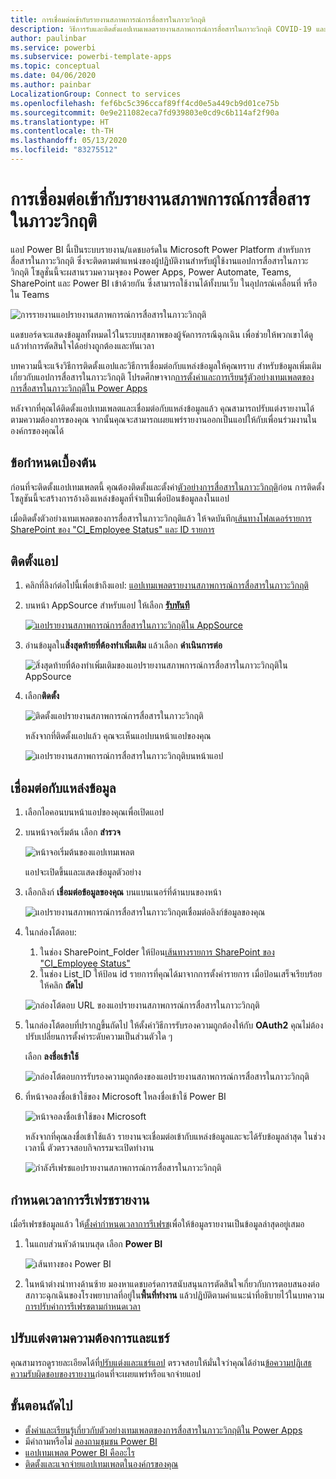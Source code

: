 ```yaml
---
title: การเชื่อมต่อเข้ากับรายงานสภาพการณ์การสื่อสารในภาวะวิกฤติ
description: วิธีการรับและติดตั้งแอปเทมเพลตรายงานสภาพการณ์การสื่อสารในภาวะวิกฤติ COVID-19 และวิธีการเชื่อมต่อกับข้อมูล
author: paulinbar
ms.service: powerbi
ms.subservice: powerbi-template-apps
ms.topic: conceptual
ms.date: 04/06/2020
ms.author: painbar
LocalizationGroup: Connect to services
ms.openlocfilehash: fef6bc5c396ccaf89ff4cd0e5a449cb9d01ce75b
ms.sourcegitcommit: 0e9e211082eca7fd939803e0cd9c6b114af2f90a
ms.translationtype: HT
ms.contentlocale: th-TH
ms.lasthandoff: 05/13/2020
ms.locfileid: "83275512"
---
```

# <a name="connect-to-the-crisis-communication-presence-report"></a>การเชื่อมต่อเข้ากับรายงานสภาพการณ์การสื่อสารในภาวะวิกฤติ

แอป Power BI นี้เป็นระบบรายงาน/แดชบอร์ดใน Microsoft Power Platform สำหรับการสื่อสารในภาวะวิกฤติ ซึ่งจะติดตามตำแหน่งของผู้ปฏิบัติงานสำหรับผู้ใช้งานแอปการสื่อสารในภาวะวิกฤติ โซลูชั่นนี้จะผสานรวมความจุของ Power Apps, Power Automate, Teams, SharePoint และ Power BI เข้าด้วยกัน ซึ่งสามารถใช้งานได้ทั้งบนเว็บ ในอุปกรณ์เคลื่อนที่ หรือใน Teams

![การรายงานแอปรายงานสภาพการณ์การสื่อสารในภาวะวิกฤติ](media/service-connect-to-crisis-communication-presence-report/service-crisis-communication-presence-report.png)

แดชบอร์ดจะแสดงข้อมูลทั้งหมดไว้ในระบบสุขภาพของผู้จัดการกรณีฉุกเฉิน เพื่อช่วยให้พวกเขาได้ดูแล้วทำการตัดสินใจได้อย่างถูกต้องและทันเวลา

บทความนี้จะแจ้งวิธีการติดตั้งแอปและวิธีการเชื่อมต่อกับแหล่งข้อมูลให้คุณทราบ สำหรับข้อมูลเพิ่มเติมเกี่ยวกับแอปการสื่อสารในภาวะวิกฤติ โปรดศึกษาจาก[การตั้งค่าและการเรียนรู้ตัวอย่างเทมเพลตของการสื่อสารในภาวะวิกฤติใน Power Apps](https://docs.microsoft.com/powerapps/maker/canvas-apps/sample-crisis-communication-app)

หลังจากที่คุณได้ติดตั้งแอปเทมเพลตและเชื่อมต่อกับแหล่งข้อมูลแล้ว คุณสามารถปรับแต่งรายงานได้ตามความต้องการของคุณ จากนั้นคุณจะสามารถเผยแพร่รายงานออกเป็นแอปให้กับเพื่อนร่วมงานในองค์กรของคุณได้

## <a name="prerequisites"></a>ข้อกำหนดเบื้องต้น

ก่อนที่จะติดตั้งแอปเทมเพลตนี้ คุณต้องติดตั้งและตั้งค่า[ตัวอย่างการสื่อสารในภาวะวิกฤติ](https://docs.microsoft.com/powerapps/maker/canvas-apps/sample-crisis-communication-app)ก่อน การติดตั้งโซลูชันนี้จะสร้างการอ้างอิงแหล่งข้อมูลที่จำเป็นเพื่อป้อนข้อมูลลงในแอป

เมื่อติดตั้งตัวอย่างเทมเพลตของการสื่อสารในภาวะวิกฤติแล้ว ให้จดบันทึก[เส้นทางโฟลเดอร์รายการ SharePoint ของ "CI_Employee Status" และ ID รายการ](https://docs.microsoft.com/powerapps/maker/canvas-apps/sample-crisis-communication-app#monitor-office-absences-with-power-bi)

## <a name="install-the-app"></a>ติดตั้งแอป

1. คลิกที่ลิงก์ต่อไปนี้เพื่อเข้าถึงแอป: [แอปเทมเพลตรายงานสภาพการณ์การสื่อสารในภาวะวิกฤติ](https://appsource.microsoft.com/en-us/product/power-bi/pbi-contentpacks.crisiscomms)

1. บนหน้า AppSource สำหรับแอป ให้เลือก [**รับทันที**](https://appsource.microsoft.com/en-us/product/power-bi/pbi-contentpacks.crisiscomms)

    [![แอปรายงานสภาพการณ์การสื่อสารในภาวะวิกฤติใน AppSource](media/service-connect-to-crisis-communication-presence-report/service-crisis-communication-presence-report-app-appsource-get-it-now.png)](https://appsource.microsoft.com/en-us/product/power-bi/pbi-contentpacks.crisiscomms)

1. อ่านข้อมูลใน**สิ่งสุดท้ายที่ต้องทำเพิ่มเติม** แล้วเลือก **ดำเนินการต่อ**

    ![สิ่งสุดท้ายที่ต้องทำเพิ่มเติมของแอปรายงานสภาพการณ์การสื่อสารในภาวะวิกฤติใน AppSource](media/service-connect-to-crisis-communication-presence-report/service-crisis-communication-presence-report-1-more-thing.png)

1. เลือก**ติดตั้ง** 

    ![ติดตั้งแอปรายงานสภาพการณ์การสื่อสารในภาวะวิกฤติ](media/service-connect-to-crisis-communication-presence-report/service-crisis-communication-presence-report-select-install.png)

    หลังจากที่ติดตั้งแอปแล้ว คุณจะเห็นแอปบนหน้าแอปของคุณ

   ![แอปรายงานสภาพการณ์การสื่อสารในภาวะวิกฤติบนหน้าแอป](media/service-connect-to-crisis-communication-presence-report/service-crisis-communication-presence-report-app-apps-page-icon.png)

## <a name="connect-to-data-sources"></a>เชื่อมต่อกับแหล่งข้อมูล

1. เลือกไอคอนบนหน้าแอปของคุณเพื่อเปิดแอป

1. บนหน้าจอเริ่มต้น เลือก **สำรวจ**

   ![หน้าจอเริ่มต้นของแอปเทมเพลต](media/service-connect-to-crisis-communication-presence-report/service-crisis-communication-presence-report-app-splash-screen.png)

   แอปจะเปิดขึ้นและแสดงข้อมูลตัวอย่าง

1. เลือกลิงก์ **เชื่อมต่อข้อมูลของคุณ** บนแบนเนอร์ที่ด้านบนของหน้า

   ![แอปรายงานสภาพการณ์การสื่อสารในภาวะวิกฤตเชื่อมต่อลิงก์ข้อมูลของคุณ](media/service-connect-to-crisis-communication-presence-report/service-crisis-communication-presence-report-app-connect-data.png)

1. ในกล่องโต้ตอบ:
   1. ในช่อง SharePoint_Folder ให้ป้อน[เส้นทางรายการ SharePoint ของ "CI_Employee Status"](https://docs.microsoft.com/powerapps/maker/canvas-apps/sample-crisis-communication-app#monitor-office-absences-with-power-bi)
   1. ในช่อง List_ID ให้ป้อน id รายการที่คุณได้มาจากการตั้งค่ารายการ เมื่อป้อนเสร็จเรียบร้อย ให้คลิก **ถัดไป**

   ![กล่องโต้ตอบ URL ของแอปรายงานสภาพการณ์การสื่อสารในภาวะวิกฤติ](media/service-connect-to-crisis-communication-presence-report/service-crisis-communication-presence-report-app-url-dialog.png)

1. ในกล่องโต้ตอบที่ปรากฏขึ้นถัดไป ให้ตั้งค่าวิธีการรับรองความถูกต้องให้กับ **OAuth2** คุณไม่ต้องปรับเปลี่ยนการตั้งค่าระดับความเป็นส่วนตัวใด ๆ

   เลือก **ลงชื่อเข้าใช้**

   ![กล่องโต้ตอบการรับรองความถูกต้องของแอปรายงานสภาพการณ์การสื่อสารในภาวะวิกฤติ](media/service-connect-to-crisis-communication-presence-report/service-crisis-communication-presence-report-app-authentication-dialog.png)

1. ที่หน้าจอลงชื่อเข้าใช้ของ Microsoft ใหลงชื่อเข้าใช้ Power BI

   ![หน้าจอลงชื่อเข้าใช้ของ Microsoft](media/service-connect-to-crisis-communication-presence-report/service-crisis-communication-presence-report-app-microsoft-login.png)

   หลังจากที่คุณลงชื่อเข้าใช้แล้ว รายงานจะเชื่อมต่อเข้ากับแหล่งข้อมูลและจะได้รับข้อมูลล่าสุด ในช่วงเวลานี้ ตัวตรวจสอบกิจกรรมจะเปิดทำงาน

   ![กำลังรีเฟรชแอปรายงานสภาพการณ์การสื่อสารในภาวะวิกฤติ](media/service-connect-to-crisis-communication-presence-report/service-crisis-communication-presence-report-app-refresh-monitor.png)

## <a name="schedule-report-refresh"></a>กำหนดเวลาการรีเฟรชรายงาน

เมื่อรีเฟรชข้อมูลแล้ว ให้[ตั้งค่ากำหนดเวลาการรีเฟรช](../connect-data/refresh-scheduled-refresh.md)เพื่อให้ข้อมูลรายงานเป็นข้อมูลล่าสุดอยู่เสมอ

1. ในแถบส่วนหัวด้านบนสุด เลือก **Power BI**

   ![เส้นทางของ Power BI](media/service-connect-to-crisis-communication-presence-report/service-crisis-communication-presence-report-app-powerbi-breadcrumb.png)

1. ในหน้าต่างนำทางด้านซ้าย มองหาแดชบอร์ดการสนับสนุนการตัดสินใจเกี่ยวกับการตอบสนองต่อสภาวะฉุกเฉินของโรงพยาบาลที่อยู่ใน**พื้นที่ทำงาน** แล้วปฏิบัติตามคำแนะนำที่อธิบายไว้ในบทความ[การปรับค่าการรีเฟรชตามกำหนดเวลา](../connect-data/refresh-scheduled-refresh.md)

## <a name="customize-and-share"></a>ปรับแต่งตามความต้องการและแชร์

คุณสามารถดูรายละเอียดได้ที่[ปรับแต่งและแชร์แอป](../connect-data/service-template-apps-install-distribute.md#customize-and-share-the-app) ตรวจสอบให้มั่นใจว่าคุณได้อ่าน[ข้อความปฏิเสธความรับผิดชอบของรายงาน](../create-reports/sample-covid-19-us.md#disclaimers)ก่อนที่จะเผยแพร่หรือแจกจ่ายแอป

## <a name="next-steps"></a>ขั้นตอนถัดไป
* [ตั้งค่าและเรียนรู้เกี่ยวกับตัวอย่างเทมเพลตของการสื่อสารในภาวะวิกฤติใน Power Apps](https://docs.microsoft.com/powerapps/maker/canvas-apps/sample-crisis-communication-app)
* มีคำถามหรือไม่ [ลองถามชุมชน Power BI](https://community.powerbi.com/)
* [แอปเทมเพลต Power BI คืออะไร](../connect-data/service-template-apps-overview.md)
* [ติดตั้งและแจกจ่ายแอปเทมเพลตในองค์กรของคุณ](../connect-data/service-template-apps-install-distribute.md)
